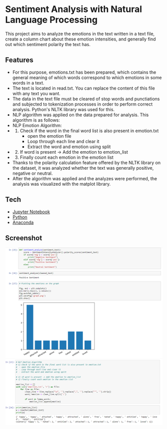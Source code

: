 # Sentiment Analysis with Natural Language Processing

This project aims to analyze the emotions in the text written in a text file, create a column chart about these emotion intensities, and generally find out which sentiment polarity the text has.


## Features
- For this purpose, emotions.txt has been prepared, which contains the general meaning of which words correspond to which emotions in some words in a text.
- The text is located in read.txt. You can replace the content of this file with any text you want.
- The data in the text file must be cleared of stop words and punctiations and subjected to tokenization processes in order to perform correct analysis. Python's NLTK library was used for this.
- NLP algorithm was applied on the data prepared for analysis. This algorithm is as follows:
- NLP Emotion Algorithm:
- 1) Check if the word in the final word list is also present in emotion.txt
        - open the emotion file
       - Loop through each line and clear it
       - Extract the word and emotion using split
- 2) If word is present -> Add the emotion to emotion_list
- 3) Finally count each emotion in the emotion list
- Thanks to the polarity calculation feature offered by the NLTK library on the dataset, it was analyzed whether the text was generally positive, negative or neutral.
- After the algorithm was applied and the analyzes were performed, the analysis was visualized with the matplot library.


## Tech
- [Jupyter Notebook](https://jupyter.org) 
- [Python](https://www.python.org) 
- [Anaconda](https://www.anaconda.com) 

## Screenshot
![screenshot1!](screenshot1.png)
![screenshot2!](screenshot2.png)
